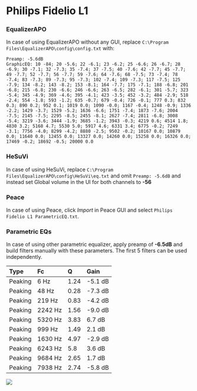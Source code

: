 # Philips Fidelio L1

### EqualizerAPO
In case of using EqualizerAPO without any GUI, replace `C:\Program Files\EqualizerAPO\config\config.txt`
with:
```
Preamp: -5.6dB
GraphicEQ: 10 -84; 20 -5.6; 22 -6.1; 23 -6.2; 25 -6.6; 26 -6.7; 28 -6.9; 30 -7.1; 32 -7.3; 35 -7.4; 37 -7.5; 40 -7.6; 42 -7.7; 45 -7.7; 49 -7.7; 52 -7.7; 56 -7.7; 59 -7.6; 64 -7.6; 68 -7.5; 73 -7.4; 78 -7.4; 83 -7.3; 89 -7.3; 95 -7.3; 102 -7.4; 109 -7.3; 117 -7.5; 125 -7.9; 134 -8.2; 143 -8.2; 153 -8.1; 164 -7.7; 175 -7.1; 188 -6.8; 201 -6.8; 215 -6.8; 230 -6.6; 246 -6.6; 263 -6.5; 282 -6.1; 301 -5.7; 323 -5.4; 345 -4.9; 369 -4.6; 395 -4.1; 423 -3.5; 452 -3.2; 484 -2.9; 518 -2.4; 554 -1.8; 593 -1.2; 635 -0.7; 679 -0.4; 726 -0.1; 777 0.3; 832 0.3; 890 0.2; 952 0.1; 1019 0.0; 1090 -0.0; 1167 -0.4; 1248 -0.9; 1336 -2.2; 1429 -3.7; 1529 -5.2; 1636 -6.6; 1751 -7.4; 1873 -7.6; 2004 -7.5; 2145 -7.5; 2295 -8.5; 2455 -8.1; 2627 -7.4; 2811 -6.8; 3008 -5.4; 3219 -3.6; 3444 -1.9; 3685 -1.2; 3943 -0.3; 4219 0.6; 4514 1.8; 4830 3.2; 5168 4.7; 5530 5.0; 5917 4.6; 6331 3.4; 6775 -0.2; 7249 -3.1; 7756 -4.0; 8299 -4.2; 8880 -2.5; 9502 -0.2; 10167 0.0; 10879 0.0; 11640 0.0; 12455 0.0; 13327 0.0; 14260 0.0; 15258 0.0; 16326 0.0; 17469 -0.2; 18692 -0.5; 20000 0.0
```

### HeSuVi
In case of using HeSuVi, replace `C:\Program Files\EqualizerAPO\config\HeSuVi\eq.txt` and omit `Preamp:
-5.6dB` and instead set Global volume in the UI for both channels to **-56**

### Peace
In case of using Peace, click *Import* in Peace GUI and select `Philips Fidelio L1 ParametricEQ.txt`.

### Parametric EQs
In case of using other parametric equalizer, apply preamp of **-6.5dB** and build filters manually with
these parameters. The first 5 filters can be used independently.

| Type    | Fc      |    Q | Gain    |
|:--------|:--------|:-----|:--------|
| Peaking | 6 Hz    | 1.24 | -5.1 dB |
| Peaking | 48 Hz   | 0.28 | -7.3 dB |
| Peaking | 219 Hz  | 0.83 | -4.2 dB |
| Peaking | 2242 Hz | 1.56 | -9.0 dB |
| Peaking | 5320 Hz | 3.83 | 6.7 dB  |
| Peaking | 999 Hz  | 1.49 | 2.1 dB  |
| Peaking | 1630 Hz | 4.97 | -2.9 dB |
| Peaking | 6243 Hz | 5.8  | 3.6 dB  |
| Peaking | 9684 Hz | 2.65 | 1.7 dB  |
| Peaking | 7938 Hz | 2.74 | -5.8 dB |

![](https://raw.githubusercontent.com/jaakkopasanen/AutoEq/master/results/innerfidelity/sbaf-serious/Philips%20Fidelio%20L1/Philips%20Fidelio%20L1.png)